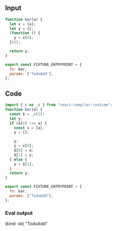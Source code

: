 
## Input

```javascript
function bar(a) {
  let x = [a];
  let y = {};
  (function () {
    y = x[0];
  })();

  return y;
}

export const FIXTURE_ENTRYPOINT = {
  fn: bar,
  params: ['TodoAdd'],
};

```

## Code

```javascript
import { c as _c } from "react-compiler-runtime";
function bar(a) {
  const $ = _c(2);
  let y;
  if ($[0] !== a) {
    const x = [a];
    y = {};

    y;
    y = x[0];
    $[0] = a;
    $[1] = y;
  } else {
    y = $[1];
  }
  return y;
}

export const FIXTURE_ENTRYPOINT = {
  fn: bar,
  params: ["TodoAdd"],
};

```
      
### Eval output
(kind: ok) "TodoAdd"